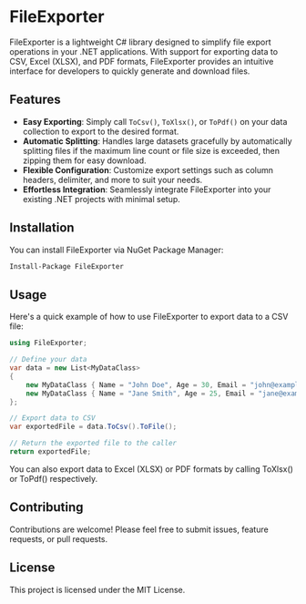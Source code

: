 ﻿# FileExporter

FileExporter is a lightweight C# library designed to simplify file export operations in your .NET applications. With support for exporting data to CSV, Excel (XLSX), and PDF formats, FileExporter provides an intuitive interface for developers to quickly generate and download files.

## Features

- **Easy Exporting**: Simply call `ToCsv()`, `ToXlsx()`, or `ToPdf()` on your data collection to export to the desired format.
- **Automatic Splitting**: Handles large datasets gracefully by automatically splitting files if the maximum line count or file size is exceeded, then zipping them for easy download.
- **Flexible Configuration**: Customize export settings such as column headers, delimiter, and more to suit your needs.
- **Effortless Integration**: Seamlessly integrate FileExporter into your existing .NET projects with minimal setup.

## Installation

You can install FileExporter via NuGet Package Manager:

```bash
Install-Package FileExporter
```

## Usage
Here's a quick example of how to use FileExporter to export data to a CSV file:

```csharp
using FileExporter;

// Define your data
var data = new List<MyDataClass>
{
    new MyDataClass { Name = "John Doe", Age = 30, Email = "john@example.com" },
    new MyDataClass { Name = "Jane Smith", Age = 25, Email = "jane@example.com" }
};

// Export data to CSV
var exportedFile = data.ToCsv().ToFile();

// Return the exported file to the caller
return exportedFile;
```
You can also export data to Excel (XLSX) or PDF formats by calling ToXlsx() or ToPdf() respectively.

## Contributing

Contributions are welcome! Please feel free to submit issues, feature requests, or pull requests.

## License

This project is licensed under the MIT License.